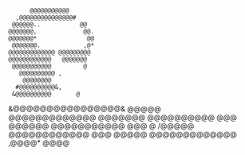           @@@@@@@@@@@          
      ,@@@@@@@@@@@@@@@#       
     @@@@@@..           @@    
    @@@@@@@,             @@.  
    @@@@@@@*              @@  
     @@@@@@@.            ,@*  
    @@@@@@@@@@@@@ @@@@@@@@@   
    @@@@@@@@@@@@   @@@@@@@    
     @@@@@@@@@@@         @    
       @@@@@@@@@@ ,           
        @@@@@@@@              
      #@@@@@@@@@@&,           
     &@@@@@@@@@@       @      
 &@@@@@@@@@@@@@@@@&    @@@@@  
 @@@@@@@@@@@@@         @@@@@@@
 @@@@@@@@@@      @@@    @@@@@@
 @@@@@@@@@@@    @@@ @   /@@@@@
 @@@@@@@@@@@@    @@@     @@@@@
 @@@@@@@@@@@@@  ,@@@@*    @@@@
